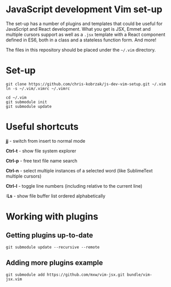 JavaScript development Vim set-up
=================================

The set-up has a number of plugins and templates that could be useful for
JavaScript and React development. What you get is JSX, Emmet and multiple
cursors support as well as a `.jsx` template with a React component defined in
ES6, both in a class and a stateless function form. And more!

The files in this repository should be placed under the `~/.vim` directory.

# Set-up

```
git clone https://github.com/chris-kobrzak/js-dev-vim-setup.git ~/.vim
ln -s ~/.vim/.vimrc ~/.vimrc

cd ~/.vim
git submodule init
git submodule update
```

# Useful shortcuts

**jj** - switch from insert to normal mode

**Ctrl-t** - show file system explorer

**Ctrl-p** - free text file name search

**Ctrl-n** - select multiple instances of a selected word (like SublimeText multiple
cursors)

**Ctrl-l** - toggle line numbers (including relative to the current line)

**:Ls** - show file buffer list ordered alphabetically

# Working with plugins

## Getting plugins up-to-date

```git submodule update --recursive --remote```

## Adding more plugins example

```git submodule add https://github.com/mxw/vim-jsx.git bundle/vim-jsx.vim```
